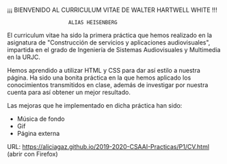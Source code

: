 ¡¡¡ BIENVENIDO AL CURRICULUM VITAE DE WALTER HARTWELL WHITE !!!

                        ALIAS HEISENBERG

El curriculum vitae ha sido la primera práctica que hemos realizado en la asignatura de "Construcción de servicios y aplicaciones audiovisuales", impartida en el grado de Ingeniería de Sistemas Audiovisuales y Multimedia en la URJC.

Hemos aprendido a utilizar HTML y CSS para dar así estilo a nuestra página. Ha sido una bonita práctica en la que hemos aplicado los conocimientos transmitidos en clase, además de investigar por nuestra cuenta para así obtener un mejor resultado.

Las mejoras que he implementado en dicha práctica han sido:

  - Música de fondo
  - Gif
  - Página externa

URL: https://aliciagaz.github.io/2019-2020-CSAAI-Practicas/P1/CV.html (abrir con Firefox)
